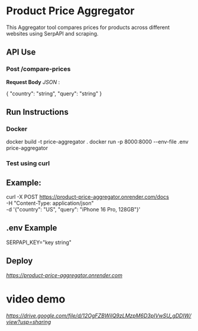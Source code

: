 #  Product Price Aggregator 

This Aggregator tool compares prices for products across different websites using SerpAPI and scraping.

## API Use

### Post /compare-prices
  
  **Request Body**
    *JSON* :
    

 {
  "country": "string",
  "query": "string"
}



##  Run Instructions

###  Docker


docker build -t price-aggregator .
docker run -p 8000:8000 --env-file .env price-aggregator


###  Test using curl
## Example:


curl -X POST https://product-price-aggregator.onrender.com/docs \
  -H "Content-Type: application/json" \
  -d '{"country": "US", "query": "iPhone 16 Pro, 128GB"}'





##  .env Example


SERPAPI_KEY="key string"

## Deploy
*https://product-price-aggregator.onrender.com*


# video demo

*https://drive.google.com/file/d/12OgFZBWilQ9zLMzpM6D3pIVwSU_gDDIW/view?usp=sharing*

